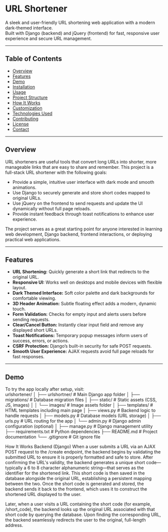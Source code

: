 # URL Shortener

A sleek and user-friendly URL shortening web application with a modern dark-themed interface.  
Built with Django (backend) and jQuery (frontend) for fast, responsive user experience and secure URL management.

---

## Table of Contents

- [Overview](#overview)  
- [Features](#features)  
- [Demo](#demo)  
- [Installation](#installation)  
- [Usage](#usage)  
- [Project Structure](#project-structure)  
- [How It Works](#how-it-works)  
- [Customization](#customization)  
- [Technologies Used](#technologies-used)  
- [Contributing](#contributing)  
- [License](#license)  
- [Contact](#contact)

---

## Overview

URL shorteners are useful tools that convert long URLs into shorter, more manageable links that are easy to share and remember. This project is a full-stack URL shortener with the following goals:

- Provide a simple, intuitive user interface with dark mode and smooth animations.  
- Use Django to securely generate and store short codes mapped to original URLs.  
- Use jQuery on the frontend to send requests and update the UI dynamically without full page reloads.  
- Provide instant feedback through toast notifications to enhance user experience.

The project serves as a great starting point for anyone interested in learning web development, Django backend, frontend interactions, or deploying practical web applications.

---

## Features

- **URL Shortening:** Quickly generate a short link that redirects to the original URL.  
- **Responsive UI:** Works well on desktops and mobile devices with flexible layout.  
- **Dark Themed Interface:** Soft color palette and dark backgrounds for comfortable viewing.  
- **3D Header Animation:** Subtle floating effect adds a modern, dynamic touch.  
- **Form Validation:** Checks for empty input and alerts users before sending requests.  
- **Clear/Cancel Button:** Instantly clear input field and remove any displayed short URLs.  
- **Toast Notifications:** Temporary popup messages inform users of success, errors, or actions.  
- **CSRF Protection:** Django’s built-in security for safe POST requests.  
- **Smooth User Experience:** AJAX requests avoid full page reloads for fast responses.

---

## Demo

To try the app locally after setup, visit:  
urlshortener/
│
├── urlshortner/                # Main Django app folder
│   ├── migrations/             # Database migration files
│   ├── static/                 # Static assets (CSS, JS, images)
│   │   └── images/             # Image assets folder
│   ├── templates/              # HTML templates including main page
│   ├── views.py                # Backend logic to handle requests
│   ├── models.py               # Database models (URL storage)
│   ├── urls.py                 # URL routing for the app
│   └── admin.py                # Django admin configuration (optional)
│
├── manage.py                   # Django management utility
├── requirements.txt            # Python dependencies
├── README.md                   # Project documentation
└── .gitignore                  # Git ignore file

How It Works
Backend (Django)
When a user submits a URL via an AJAX POST request to the /create endpoint, the backend begins by validating the submitted URL to ensure it is properly formatted
and safe to store. After confirming the URL's validity, the backend generates a unique short code—typically a 6 to 8 character alphanumeric string—that serves as 
the identifier for the shortened link. This short code is then saved in the database alongside the original URL, establishing a persistent mapping between the two.
Once the short code is generated and stored, the backend sends it back to the frontend, which uses it to construct the shortened URL displayed to the user.

Later, when a user visits a URL containing the short code (for example, /short_code), the backend looks up the original URL associated with that short code by 
querying the database. Upon finding the corresponding URL, the backend seamlessly redirects the user to the original, full-length address.

